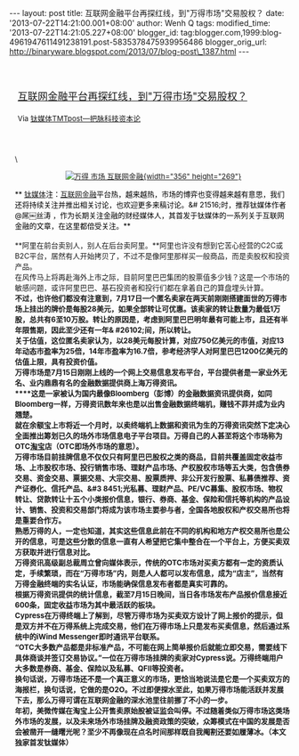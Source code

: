 --- layout: post title: 互联网金融平台再探红线，到"万得市场"交易股权？
date: '2013-07-22T14:21:00.001+08:00' author: Wenh Q tags:
modified\_time: '2013-07-22T14:21:05.227+08:00' blogger\_id:
tag:blogger.com,1999:blog-4961947611491238191.post-5835378475939956486
blogger\_orig\_url:
http://binaryware.blogspot.com/2013/07/blog-post\_1387.html ---
<div style="margin: 10px; padding: 5px;">

<div style="font-size: 18px;">

[\
互联网金融平台再探红线，到"万得市场"交易股权？](http://www.tmtpost.com/50072.html)

</div>

<div style="font-size: 13px;">

Via [钛媒体TMTpost—把脉科技资本论](http://www.tmtpost.com/)

</div>

</div>

<div style="font-size: 13px; padding: 15px 0 10px 10px;">

\
<div style="text-align: center;">

 [![万得 市场
互联网金融](http://www.tmtpost.com/wp-content/uploads/2013/07/137416376232.png "互联网金融平台再探红线，到“万得市场”交易股权？"){width="356"
height="269"}](http://www.tmtpost.com/wp-content/uploads/2013/07/137416376232.png)

</div>

<span
style="color: black;">** [钛媒体](http://www.tmtpost.com/ "钛媒体")注：[互联网](http://www.tmtpost.com/tag/%E4%BA%92%E8%81%94%E7%BD%91 "查看 互联网 中的全部文章")[金融](http://www.tmtpost.com/tag/%E9%87%91%E8%9E%8D "查看 金融 中的全部文章")平台热，越来越热，市场的博弈也变得越来越有意思，我们还将持续关注并推出相关讨论，也欢迎更多来稿讨论。&\#
21516;时，推荐钛媒体作者@屌￼丝涛
，作为长期关注金融的财经媒体人，其首发于钛媒体的一系列关于互联网金融的文章，在这里都倍受关注。**</span>\
\
**阿里在前台卖别人，别人在后台卖阿里。**阿里也许没有想到它苦心经营的C2C或B2C平台，居然有人开始拷贝了，不过不是像阿里那样买一般商品，而是卖股权和投资产品。\
在风传马上将再赴海外上市之际，目前阿里巴巴集团的股票值多少钱？这是一个市场的敏感问题，或许阿里巴巴、基石投资者和投行们都在拿着自己的算盘埋头计算。\
**不过，也许他们都没有注意到，7月17日一个匿名卖家在两天前刚刚搭建面世的万得市场上挂出的牌价是每股28美元，如果全部转让可优惠。**该卖家的转让数量为最低1万股，总共有6至10万股。转让的原因是，考虑到阿里巴巴明年最有可能上市，且还有半年限售期，因此至少还有一年&
\#26102;间，所以转让。\
关于估值，这位匿名卖家认为，以28美元每股计算，对应750亿美元的市值，对应13年动态市盈率为25倍，14年市盈率为16.7倍，参考经济学人对阿里巴巴1200亿美元的估值上限，具有投资价值。\
**万得市场是7月15日刚刚上线的一个网上交易信息发布平台，平台提供者是一家业外无名、业内鼎鼎有名的金融数据提供商上海万得资讯。**\
****这是一家被认为国内最像Bloomberg（彭博）的金融数据资讯提供商，如同Bloomberg一样，万得资讯数年来也是以出售金融数据终端机，赚钱不菲并成为业内翘楚。\
**就在余额宝上市将近一个月时，以卖终端机上数据和资讯为生的万得资讯突然下定决心全面推出筹划已久的场外市场信息电子平台项目。万得自己的人甚至将这个市场称为OTC[淘宝](http://www.tmtpost.com/tag/taobao "查看 淘宝 中的全部文章")店（OTC即场外市场的意思）。**\
万得市场目前挂牌信息不仅仅只有阿里巴巴股权之类的商品，目前共覆盖固定收益市场、上市股权市场、投行销售市场、理财产品市场、产权股权市场等五大类，包含债券交易、资金交易、票据交易、大宗交易、股票质押、非公开发行股票、私募债推荐、资产证券化、信托产品、&\#3
8451;光私募、理财产品、PE/VC募集、股权市场、物权转让、贷款转让十五个小类报价信息，银行、券商、基金、保险和信托等机构的产品设计、销售、投资和交易部门将成为该市场主要参与者，全国各地股权和产权交易所也将是重要合作方。\
**熟悉万得的人，一定也知道，其实这些信息此前在不同的机构和地方产权交易所也是公开的信息，可是这些分散的信息一直有人希望把它集中整合在一个平台上，方便买卖双方获取并进行信息对比。**\
万得资讯高级副总裁周立曾向媒体表示，传统的OTC市场对买卖方都有一定的资质认定，手续繁琐，而在“万得市场”内，则是人人都可以发布信息，成为“店主”，当然有万得金融终端的实名认证，市场能确保信息发布者都是真实可靠的。\
**根据万得资讯提供的统计信息，截至7月15日晚间，当日各市场发布产品报价信息接近600条，固定收益市场为其中最活跃的板块。**\
Cypress在万得终端上了解到，尽管万得市场为买卖双方设计了网上报价的提示，但是双方并不在万得系统上完成交易，他们在万得市场上只是发布买卖信息，然后通过系统中的iWind
Messenger即时通讯平台联系。\
“OTC大多数产品都是非标准产品，不可能在网上简单报价后就能立即交易，需要线下具体商谈并签订交易协议。”一位在万得市场挂牌的卖家对Cypress说。万得终端用户大多数是券商、基金、保险以及私募、QFII等投资者。\
**换句话说，万得市场还不是一个真正意义的市场，更恰当地说法是它是一个买卖双方的海报栏，换句话说，它做的是O2O。不过即便探水至此，如果万得市场能活跃并发展下去，那么万得可谓在互联网金融的深水池里往前挪了不小的一步。**\
年初，美微传媒在淘宝上公开售卖原始股被证监会叫停。不过随着类似万得市场这类场外市场的发展，以及未来场外市场挂牌及融资政策的突破，众筹模式在中国的发展是否会被凿开一缝曙光呢？至少不再像现在点名时间那样既自我阉割还要如履薄冰。**（本文独家首发钛媒体）**

</div>
